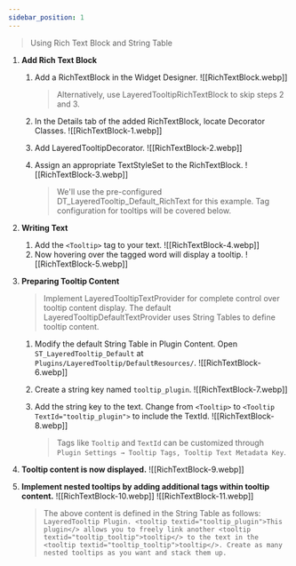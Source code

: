 ```yaml
---
sidebar_position: 1
---
```

> Using Rich Text Block and String Table

1. **Add Rich Text Block**
    
    1. Add a RichTextBlock in the Widget Designer. ![[RichTextBlock.webp]]
        
        > Alternatively, use LayeredTooltipRichTextBlock to skip steps 2 and 3.
        
    2. In the Details tab of the added RichTextBlock, locate Decorator Classes. 
    ![[RichTextBlock-1.webp]]
    3. Add LayeredTooltipDecorator. 
    ![[RichTextBlock-2.webp]]
    4. Assign an appropriate TextStyleSet to the RichTextBlock. 
    ![[RichTextBlock-3.webp]]
        
        > We'll use the pre-configured DT_LayeredTooltip_Default_RichText for this example. Tag configuration for tooltips will be covered below.
        
2. **Writing Text**
    
    1. Add the `<Tooltip>` tag to your text. 
    ![[RichTextBlock-4.webp]]
    2. Now hovering over the tagged word will display a tooltip. 
    ![[RichTextBlock-5.webp]]
3. **Preparing Tooltip Content**
    
    > Implement LayeredTooltipTextProvider for complete control over tooltip content display. The default LayeredTooltipDefaultTextProvider uses String Tables to define tooltip content.
    
    1. Modify the default String Table in Plugin Content. Open `ST_LayeredTooltip_Default` at `Plugins/LayeredTooltip/DefaultResources/`. 
    ![[RichTextBlock-6.webp]]
    2. Create a string key named `tooltip_plugin`. 
    ![[RichTextBlock-7.webp]]
    3. Add the string key to the text. Change from `<Tooltip>` to `<Tooltip TextId="tooltip_plugin">` to include the TextId. 
    ![[RichTextBlock-8.webp]]
        
        > Tags like `Tooltip` and `TextId` can be customized through `Plugin Settings → Tooltip Tags, Tooltip Text Metadata Key`.
        
4. **Tooltip content is now displayed.** 
![[RichTextBlock-9.webp]]
    
5. **Implement nested tooltips by adding additional tags within tooltip content.** 
![[RichTextBlock-10.webp]] ![[RichTextBlock-11.webp]]
    
    > The above content is defined in the String Table as follows: 
    `LayeredTooltip Plugin. <tooltip textid="tooltip_plugin">This plugin</> allows you to freely link another <tooltip textid="tooltip_tooltip">tooltip</> to the text in the <tooltip textid="tooltip_tooltip">tooltip</>. Create as many nested tooltips as you want and stack them up.`
